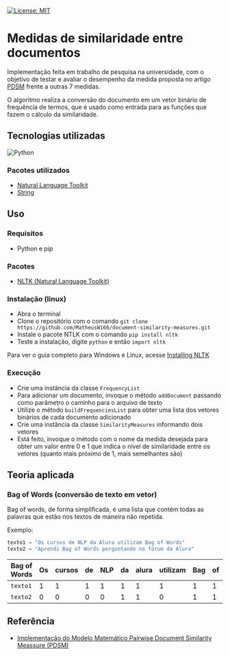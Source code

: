 [![License: MIT](https://img.shields.io/badge/License-MIT-yellow.svg)](https://github.com/MatheusW166/document-similarity-measures/blob/main/LICENCE)

# Medidas de similaridade entre documentos

Implementação feita em trabalho de pesquisa na universidade, com o objetivo de testar e avaliar o desempenho da medida proposta no artigo [PDSM](https://journalofbigdata.springeropen.com/counter/pdf/10.1186/s40537-018-0163-2.pdf) frente a outras 7 medidas.

O algoritmo realiza a conversão do documento em um vetor binário de frequência de termos, que é usado como entrada para as funções que fazem o cálculo da similaridade.

## Tecnologias utilizadas

![Python](https://img.shields.io/badge/Python-3776AB?style=for-the-badge&logo=python&logoColor=white) 

### Pacotes utilizados

 - [Natural Language Toolkit](https://www.nltk.org/)
 - [String](https://www.digitalocean.com/community/tutorials/python-string-module)

## Uso
### Requisitos
- Python e pip
### Pacotes
- [NLTK (Natural Language Toolkit)](https://www.nltk.org/)
### Instalação (linux)
- Abra o terminal
- Clone o repositório com o comando `git clone https://github.com/MatheusW166/document-similarity-measures.git`
- Instale o pacote NTLK com o comando `pip install nltk`
- Teste a instalação, digite `python` e então `import nltk`

Para ver o guia completo para Windows e Linux, acesse [Installing NLTK](https://www.nltk.org/install.html)

### Execução
- Crie uma instância da classe `FrequencyList`
- Para adicionar um documento, invoque o método `addDocument` passando como parâmetro o caminho para o arquivo de texto
- Utilize o método `buildFrequenciesList` para obter uma lista dos vetores binários de cada documento adicionado
- Crie uma instância da classe `SimilarityMeasures` informando dois vetores
- Está feito, invoque o método com o nome da medida desejada para obter um valor entre 0 e 1 que indica o nível de similaridade entre os vetores (quanto mais próximo de 1, mais semelhantes são)

## Teoria aplicada
### Bag of Words (conversão de texto em vetor)
Bag of words, de forma simplificada, é uma lista que contém todas as palavras que estão nos textos de maneira não repetida.

Exemplo:
```python
texto1 = "Os cursos de NLP da Alura utilizam Bag of Words"
texto2 = "Aprendi Bag of Words perguntando no fórum da Alura"
```
| Bag of Words | Os | cursos | de | NLP | da | alura | utilizam | Bag | of | Words | Aprendi | perguntando | no | fórum |
|--------------|----|--------|----|-----|----|-------|----------|-----|----|-------|---------|-------------|----|-------|
| `texto1`       | 1  | 1      | 1  | 1   | 1  | 1     | 1        | 1   | 1  | 1     | 0       | 0           | 0  | 0     |
| `texto2`       | 0  | 0      | 0  | 0   | 1  | 1     | 0        | 1   | 1  | 1     | 1       | 1           | 1  | 1     |

## Referência

 - [Implementação do Modelo Matemático Pairwise Document Similarity Meassure (PDSM)](https://pt.overleaf.com/read/txfdmrjbcnqx)
